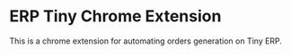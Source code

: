 # ERP Tiny Chrome Extension

This is a chrome extension for automating orders generation on Tiny ERP.